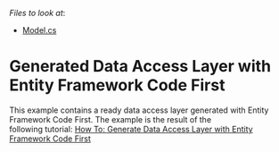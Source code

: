<!-- default file list -->
*Files to look at*:

* [Model.cs](./CS/DevExpressWalkthrough/Model.cs)
<!-- default file list end -->
# Generated Data Access Layer with Entity Framework Code First


<p>This example contains a ready data access layer generated with Entity Framework Code First. The example is the result of the following tutorial: <a href="https://documentation.devexpress.com/#WPF/CustomDocument115162">How To: Generate Data Access Layer with Entity Framework Code First</a></p>

<br/>


